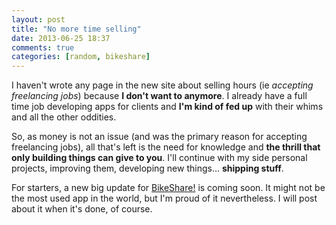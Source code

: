 ```yaml
---
layout: post
title: "No more time selling"
date: 2013-06-25 18:37
comments: true
categories: [random, bikeshare]
---
```

I haven't wrote any page in the new site about selling hours (ie *accepting freelancing jobs*) because **I don't want to anymore**. I already have a full time job developing apps for clients and **I'm kind of fed up** with their whims and all the other oddities. 

So, as money is not an issue (and was the primary reason for accepting freelancing jobs), all that's left is the need for knowledge and **the thrill that only building things can give to you**. I'll continue with my side personal projects, improving them, developing new things... **shipping stuff**. 

For starters, a new big update for [BikeShare!](http://bikeshar.es) is coming soon. It might not be the most used app in the world, but I'm proud of it nevertheless. I will post about it when it's done, of course.